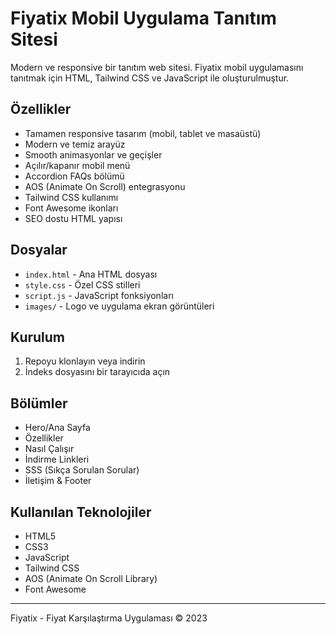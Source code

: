 # Fiyatix Mobil Uygulama Tanıtım Sitesi

Modern ve responsive bir tanıtım web sitesi. Fiyatix mobil uygulamasını tanıtmak için HTML, Tailwind CSS ve JavaScript ile oluşturulmuştur.

## Özellikler

- Tamamen responsive tasarım (mobil, tablet ve masaüstü)
- Modern ve temiz arayüz
- Smooth animasyonlar ve geçişler
- Açılır/kapanır mobil menü
- Accordion FAQs bölümü
- AOS (Animate On Scroll) entegrasyonu
- Tailwind CSS kullanımı
- Font Awesome ikonları
- SEO dostu HTML yapısı

## Dosyalar

- `index.html` - Ana HTML dosyası
- `style.css` - Özel CSS stilleri
- `script.js` - JavaScript fonksiyonları
- `images/` - Logo ve uygulama ekran görüntüleri

## Kurulum

1. Repoyu klonlayın veya indirin
2. İndeks dosyasını bir tarayıcıda açın

## Bölümler

- Hero/Ana Sayfa
- Özellikler
- Nasıl Çalışır
- İndirme Linkleri
- SSS (Sıkça Sorulan Sorular)
- İletişim & Footer

## Kullanılan Teknolojiler

- HTML5
- CSS3
- JavaScript
- Tailwind CSS
- AOS (Animate On Scroll Library)
- Font Awesome

---

Fiyatix - Fiyat Karşılaştırma Uygulaması &copy; 2023 